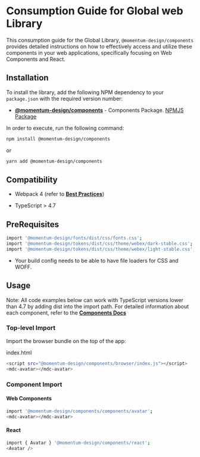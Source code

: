 # Consumption Guide for Global web Library

This consumption guide for the Global Library, `@momentum-design/components` provides detailed instructions on how to effectively access and utilize these components in your web applications, specifically focusing on Web Components and React.

## Installation

To install the library, add the following NPM dependency to your `package.json` with the required version number:

* [**@momentum-design/components**](https://github.com/momentum-design/momentum-design/tree/main/packages/components) - Components Package. [NPMJS Package](https://www.npmjs.com/package/@momentum-design/components)

In order to execute, run the following command:

```bash
npm install @momentum-design/components
``` 
or

```bash
yarn add @momentum-design/components
``` 

## Compatibility

* Webpack 4 (refer to [**Best Practices**](https://lit.dev/docs/releases/upgrade/#using-lit-3-with-webpack-4))

* TypeScript > 4.7

## PreRequisites 

```bash
import '@momentum-design/fonts/dist/css/fonts.css';
import '@momentum-design/tokens/dist/css/theme/webex/dark-stable.css';
import '@momentum-design/tokens/dist/css/theme/webex/light-stable.css';
``` 

* Your build config needs to be able to have file loaders for CSS and WOFF.

## Usage 

Note: 
All code examples below can work with TypeScript versions lower than 4.7 by adding dist into the import path.
For detailed information about each component, refer to the [**Components Docs**](https://momentum-design.github.io/momentum-design/en/components/)

### Top-level Import

Import the browser bundle on the top of the app:

index.html
```bash
<script src="@momentum-design/components/browser/index.js"></script>
<mdc-avatar></mdc-avatar>
``` 

### Component Import

#### Web Components

```bash
import '@momentum-design/components/components/avatar';
<mdc-avatar></mdc-avatar>
``` 

#### React

```bash
import { Avatar } '@momentum-design/components/react';
<Avatar />
``` 